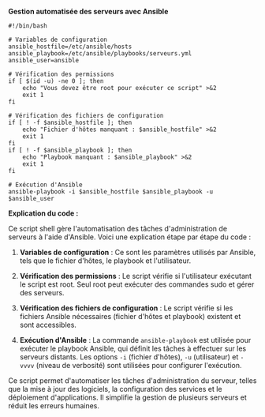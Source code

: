 **Gestion automatisée des serveurs avec Ansible**

```shell
#!/bin/bash

# Variables de configuration
ansible_hostfile=/etc/ansible/hosts
ansible_playbook=/etc/ansible/playbooks/serveurs.yml
ansible_user=ansible

# Vérification des permissions
if [ $(id -u) -ne 0 ]; then
    echo "Vous devez être root pour exécuter ce script" >&2
    exit 1
fi

# Vérification des fichiers de configuration
if [ ! -f $ansible_hostfile ]; then
    echo "Fichier d'hôtes manquant : $ansible_hostfile" >&2
    exit 1
fi
if [ ! -f $ansible_playbook ]; then
    echo "Playbook manquant : $ansible_playbook" >&2
    exit 1
fi

# Exécution d'Ansible
ansible-playbook -i $ansible_hostfile $ansible_playbook -u $ansible_user
```

**Explication du code :**

Ce script shell gère l'automatisation des tâches d'administration de serveurs à l'aide d'Ansible. Voici une explication étape par étape du code :

1. **Variables de configuration** : Ce sont les paramètres utilisés par Ansible, tels que le fichier d'hôtes, le playbook et l'utilisateur.

2. **Vérification des permissions** : Le script vérifie si l'utilisateur exécutant le script est root. Seul root peut exécuter des commandes sudo et gérer des serveurs.

3. **Vérification des fichiers de configuration** : Le script vérifie si les fichiers Ansible nécessaires (fichier d'hôtes et playbook) existent et sont accessibles.

4. **Exécution d'Ansible** : La commande `ansible-playbook` est utilisée pour exécuter le playbook Ansible, qui définit les tâches à effectuer sur les serveurs distants. Les options `-i` (fichier d'hôtes), `-u` (utilisateur) et `-vvvv` (niveau de verbosité) sont utilisées pour configurer l'exécution.

Ce script permet d'automatiser les tâches d'administration du serveur, telles que la mise à jour des logiciels, la configuration des services et le déploiement d'applications. Il simplifie la gestion de plusieurs serveurs et réduit les erreurs humaines.